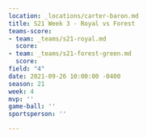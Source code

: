 ```yaml
---
location: _locations/carter-baron.md
title: S21 Week 3 - Royal vs Forest
teams-score:
- team: _teams/s21-royal.md
  score: 
- team: _teams/s21-forest-green.md
  score: 
field: "4"
date: 2021-09-26 10:00:00 -0400
season: 21
week: 4
mvp: ''
game-ball: ''
sportsperson: ''

---
```


